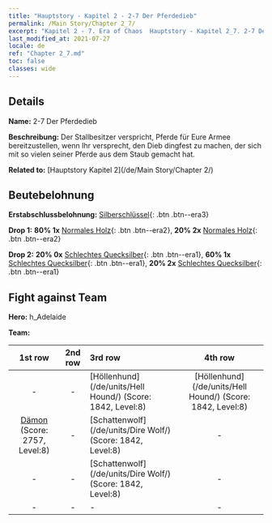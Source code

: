 ```yaml
---
title: "Hauptstory - Kapitel 2 - 2-7 Der Pferdedieb"
permalink: /Main Story/Chapter 2_7/
excerpt: "Kapitel 2 - 7. Era of Chaos  Hauptstory - Kapitel 2_7. 2-7 Der Pferdedieb"
last_modified_at: 2021-07-27
locale: de
ref: "Chapter 2_7.md"
toc: false
classes: wide
---
```


## Details

 **Name:** 2-7 Der Pferdedieb

 **Beschreibung:** Der Stallbesitzer verspricht, Pferde für Eure Armee bereitzustellen, wenn Ihr versprecht, den Dieb dingfest zu machen, der sich mit so vielen seiner Pferde aus dem Staub gemacht hat.

 **Related to:** [Hauptstory Kapitel 2](/de/Main Story/Chapter 2/)

## Beutebelohnung

 **Erstabschlussbelohnung:** [Silberschlüssel](/ItemsDE/con_693/){: .btn .btn--era3}

 **Drop 1:** **80% 1x** [Normales Holz](/ItemsDE/mat_7/){: .btn .btn--era2}, **20% 2x** [Normales Holz](/ItemsDE/mat_7/){: .btn .btn--era2}

 **Drop 2:** **20% 0x** [Schlechtes Quecksilber](/ItemsDE/mat_2/){: .btn .btn--era1}, **60% 1x** [Schlechtes Quecksilber](/ItemsDE/mat_2/){: .btn .btn--era1}, **20% 2x** [Schlechtes Quecksilber](/ItemsDE/mat_2/){: .btn .btn--era1}


## Fight against Team
 **Hero:** h_Adelaide

 **Team:**


  | 1st row | 2nd row | 3rd row | 4th row |
  |:----:|:----:|:----|:----:|
  | - | - | [Höllenhund](/de/units/Hell Hound/) (Score: 1842, Level:8)  | [Höllenhund](/de/units/Hell Hound/) (Score: 1842, Level:8)  |
  | [Dämon](/de/units/Demon/) (Score: 2757, Level:8)  | - | [Schattenwolf](/de/units/Dire Wolf/) (Score: 1842, Level:8)  | - |
  | - | - | [Schattenwolf](/de/units/Dire Wolf/) (Score: 1842, Level:8)  | - |
  | - | - | - | - |


